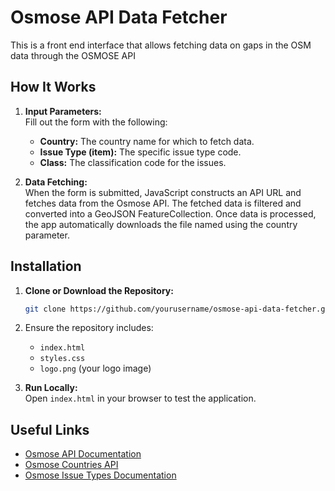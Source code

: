 # Osmose API Data Fetcher

This is a front end interface that allows fetching data on gaps in the OSM data through the OSMOSE API

## How It Works

1. **Input Parameters:**  
   Fill out the form with the following:
   - **Country:** The country name for which to fetch data.
   - **Issue Type (item):** The specific issue type code.
   - **Class:** The classification code for the issues.

2. **Data Fetching:**  
   When the form is submitted, JavaScript constructs an API URL and fetches data from the Osmose API. The fetched data is filtered and converted into a GeoJSON FeatureCollection. Once data is processed, the app automatically downloads the file named using the country parameter.

## Installation

1. **Clone or Download the Repository:**
   ```bash
   git clone https://github.com/yourusername/osmose-api-data-fetcher.git
   ```
2. Ensure the repository includes:
   - `index.html`
   - `styles.css`
   - `logo.png` (your logo image)

3. **Run Locally:**  
   Open `index.html` in your browser to test the application.

## Useful Links

- [Osmose API Documentation](https://wiki.openstreetmap.org/wiki/Osmose/api/0.3)
- [Osmose Countries API](https://osmose.openstreetmap.fr/api/0.3/countries)
- [Osmose Issue Types Documentation](https://wiki.openstreetmap.org/wiki/Osmose/issues)
